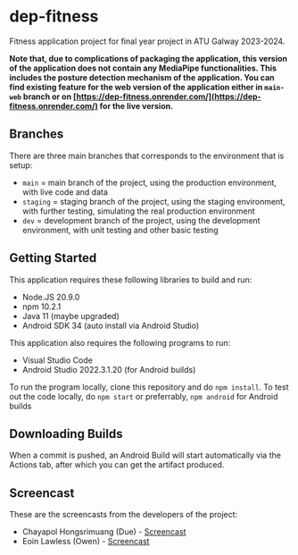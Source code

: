 # dep-fitness
Fitness application project for final year project in ATU Galway 2023-2024.

**Note that, due to complications of packaging the application, this version of the application does not contain any MediaPipe functionalities. This includes the posture detection mechanism of the application. You can find existing feature for the web version of the application either in `main-web` branch or on [https://dep-fitness.onrender.com/](https://dep-fitness.onrender.com/) for the live version.**

## Branches
There are three main branches that corresponds to the environment that is setup:
* `main` = main branch of the project, using the production environment, with live code and data
* `staging` = staging branch of the project, using the staging environment, with further testing, simulating the real production environment
* `dev` = development branch of the project, using the development environment, with unit testing and other basic testing

## Getting Started
This application requires these following libraries to build and run:
* Node.JS 20.9.0
* npm 10.2.1
* Java 11 (maybe upgraded)
* Android SDK 34 (auto install via Android Studio)

This application also requires the following programs to run:
* Visual Studio Code
* Android Studio 2022.3.1.20 (for Android builds)

To run the program locally, clone this repository and do `npm install`. To test out the code locally, do `npm start` or preferrably, `npm android` for Android builds

## Downloading Builds
When a commit is pushed, an Android Build will start automatically via the Actions tab, after which you can get the artifact produced.

## Screencast
These are the screencasts from the developers of the project:
* Chayapol Hongsrimuang (Due) - [Screencast](https://atlantictu-my.sharepoint.com/:v:/g/personal/g00388741_atu_ie/EckcXmi8PpVEiw45qPPjo_sB73fMlhcS_v0It7adr0phYw?e=XlKh0q)
* Eoin Lawless (Owen) - [Screencast](https://www.youtube.com/watch?v=Cy9uHDY-8-4)
